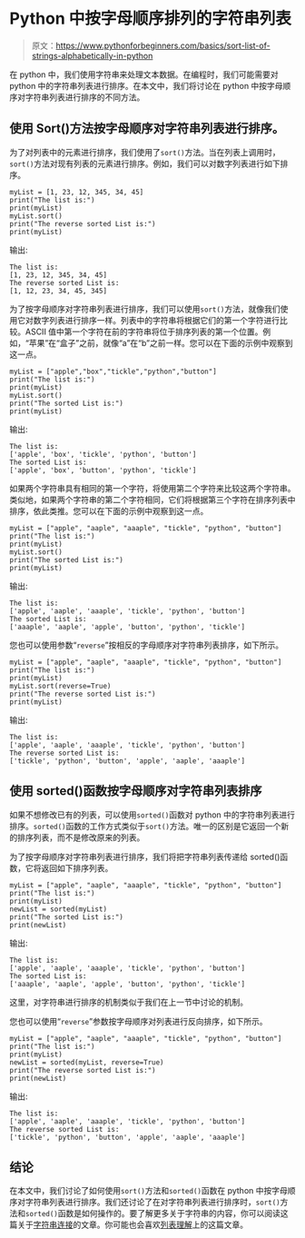 # Python 中按字母顺序排列的字符串列表

> 原文：<https://www.pythonforbeginners.com/basics/sort-list-of-strings-alphabetically-in-python>

在 python 中，我们使用字符串来处理文本数据。在编程时，我们可能需要对 python 中的字符串列表进行排序。在本文中，我们将讨论在 python 中按字母顺序对字符串列表进行排序的不同方法。

## 使用 Sort()方法按字母顺序对字符串列表进行排序。

为了对列表中的元素进行排序，我们使用了`sort()`方法。当在列表上调用时，`sort()`方法对现有列表的元素进行排序。例如，我们可以对数字列表进行如下排序。

```
myList = [1, 23, 12, 345, 34, 45]
print("The list is:")
print(myList)
myList.sort()
print("The reverse sorted List is:")
print(myList)
```

输出:

```
The list is:
[1, 23, 12, 345, 34, 45]
The reverse sorted List is:
[1, 12, 23, 34, 45, 345]
```

为了按字母顺序对字符串列表进行排序，我们可以使用`sort()`方法，就像我们使用它对数字列表进行排序一样。列表中的字符串将根据它们的第一个字符进行比较。ASCII 值中第一个字符在前的字符串将位于排序列表的第一个位置。例如，“苹果”在“盒子”之前，就像“a”在“b”之前一样。您可以在下面的示例中观察到这一点。

```
myList = ["apple","box","tickle","python","button"]
print("The list is:")
print(myList)
myList.sort()
print("The sorted List is:")
print(myList)
```

输出:

```
The list is:
['apple', 'box', 'tickle', 'python', 'button']
The sorted List is:
['apple', 'box', 'button', 'python', 'tickle']
```

如果两个字符串具有相同的第一个字符，将使用第二个字符来比较这两个字符串。类似地，如果两个字符串的第二个字符相同，它们将根据第三个字符在排序列表中排序，依此类推。您可以在下面的示例中观察到这一点。

```
myList = ["apple", "aaple", "aaaple", "tickle", "python", "button"]
print("The list is:")
print(myList)
myList.sort()
print("The sorted List is:")
print(myList)
```

输出:

```
The list is:
['apple', 'aaple', 'aaaple', 'tickle', 'python', 'button']
The sorted List is:
['aaaple', 'aaple', 'apple', 'button', 'python', 'tickle']
```

您也可以使用参数“`reverse`”按相反的字母顺序对字符串列表排序，如下所示。

```
myList = ["apple", "aaple", "aaaple", "tickle", "python", "button"]
print("The list is:")
print(myList)
myList.sort(reverse=True)
print("The reverse sorted List is:")
print(myList)
```

输出:

```
The list is:
['apple', 'aaple', 'aaaple', 'tickle', 'python', 'button']
The reverse sorted List is:
['tickle', 'python', 'button', 'apple', 'aaple', 'aaaple']
```

## 使用 sorted()函数按字母顺序对字符串列表排序

如果不想修改已有的列表，可以使用`sorted()`函数对 python 中的字符串列表进行排序。`sorted()`函数的工作方式类似于`sort()`方法。唯一的区别是它返回一个新的排序列表，而不是修改原来的列表。

为了按字母顺序对字符串列表进行排序，我们将把字符串列表传递给 sorted()函数，它将返回如下排序列表。

```
myList = ["apple", "aaple", "aaaple", "tickle", "python", "button"]
print("The list is:")
print(myList)
newList = sorted(myList)
print("The sorted List is:")
print(newList)
```

输出:

```
The list is:
['apple', 'aaple', 'aaaple', 'tickle', 'python', 'button']
The sorted List is:
['aaaple', 'aaple', 'apple', 'button', 'python', 'tickle']
```

这里，对字符串进行排序的机制类似于我们在上一节中讨论的机制。

您也可以使用“`reverse`”参数按字母顺序对列表进行反向排序，如下所示。

```
myList = ["apple", "aaple", "aaaple", "tickle", "python", "button"]
print("The list is:")
print(myList)
newList = sorted(myList, reverse=True)
print("The reverse sorted List is:")
print(newList)
```

输出:

```
The list is:
['apple', 'aaple', 'aaaple', 'tickle', 'python', 'button']
The reverse sorted List is:
['tickle', 'python', 'button', 'apple', 'aaple', 'aaaple']
```

## 结论

在本文中，我们讨论了如何使用`sort()`方法和`sorted()`函数在 python 中按字母顺序对字符串列表进行排序。我们还讨论了在对字符串列表进行排序时，`sort()`方法和`sorted()`函数是如何操作的。要了解更多关于字符串的内容，你可以阅读这篇关于[字符串连接](https://www.pythonforbeginners.com/concatenation/string-concatenation-and-formatting-in-python)的文章。你可能也会喜欢[列表理解](https://www.pythonforbeginners.com/basics/list-comprehensions-in-python)上的这篇文章。